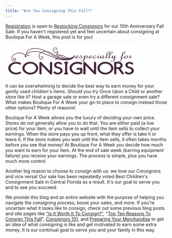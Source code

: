 ```yaml
---
title: "Are You Consigning This Fall?"
---
```


[Registration](/register/) is open to [Restocking Consignors](/restocking-consignors/) for our 10th Anniversary Fall Sale. If you haven't registered yet and feel uncertain about consigning at Boutique For A Week, this post is for you!

![](/img/blog/especiallyForConsignors.png)

It can be overwhelming to decide the best way to earn money for your gently used children's items. Should you try Once Upon a Child or another store like it? Host a garage sale or even try a different consignment sale? What makes Boutique For A Week your go-to place to consign instead those other options? Plenty of reasons!

Boutique For A Week allows you the luxury of deciding your own price. Stores do not generally allow you to do that. You are either paid (a low price) for your item, or you have to wait until the item sells to collect your earnings. When the store pays you up front, what they offer is take it or leave it. If the store makes you wait until the item sells, it often takes months before you see that money! At Boutique For A Week you decide how much you want to earn for your item. At the end of sale week (barring equipment failure) you receive your earnings. The process is simple, plus you have much more control.

Another big reason to choose to consign with us: we love our Consignors and vice versa! Our sale has been repeatedly voted Best Children's Consignment Sale in Central Florida as a result. It's our goal to serve you and to see you succeed. 

We provide this blog and an entire website with the purpose of helping you navigate the consigning process, boost your sales, and more. If you're uncertain what it looks like to consign, check out some previous blog posts and site pages like ["Is It Worth It To Consign?"](/mom-to-mom-is-it-worth-it-to-consign-2/), "[Top Ten Reasons To Consign This Fall](/top-ten-reasons-to-consign-this-fall/)", [Consignors 101](/consignors/), and [Preparing Your Merchandise](/consignors/preparing-merchandise/) to get an idea of what consigning is like and get motivated to earn some extra money. It is our continual goal to serve you and your family in this way.
